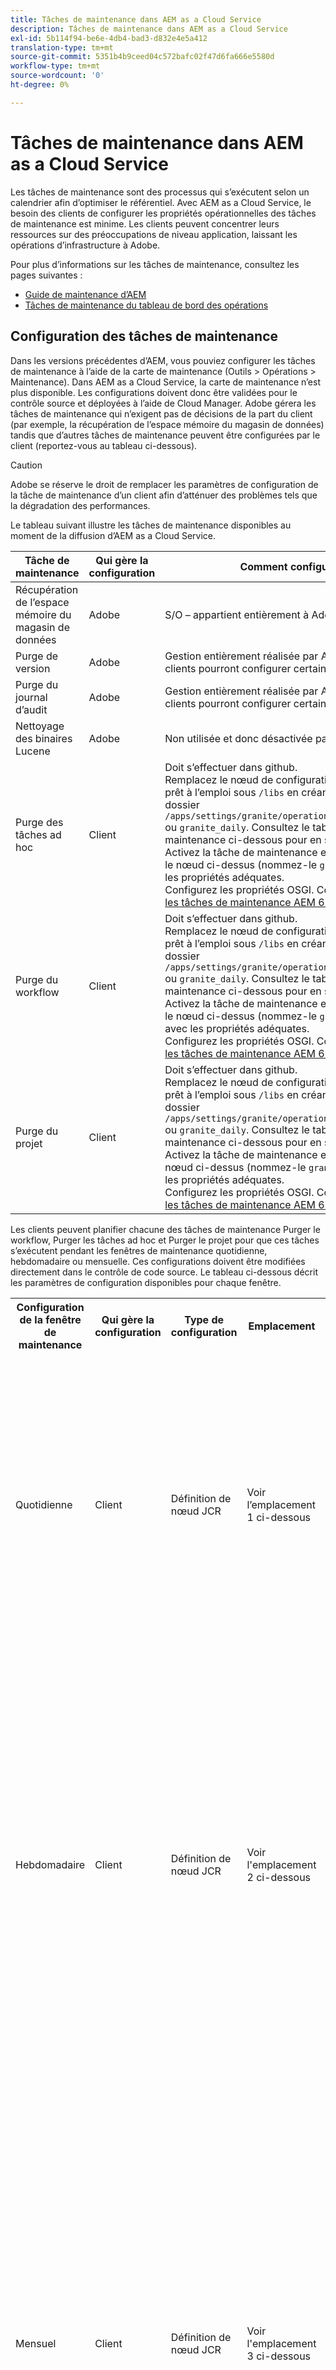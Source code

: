 ```yaml
---
title: Tâches de maintenance dans AEM as a Cloud Service
description: Tâches de maintenance dans AEM as a Cloud Service
exl-id: 5b114f94-be6e-4db4-bad3-d832e4e5a412
translation-type: tm+mt
source-git-commit: 5351b4b9ceed04c572bafc02f47d6fa666e5580d
workflow-type: tm+mt
source-wordcount: '0'
ht-degree: 0%

---
```


# Tâches de maintenance dans AEM as a Cloud Service

Les tâches de maintenance sont des processus qui s’exécutent selon un calendrier afin d’optimiser le référentiel. Avec AEM as a Cloud Service, le besoin des clients de configurer les propriétés opérationnelles des tâches de maintenance est minime. Les clients peuvent concentrer leurs ressources sur des préoccupations de niveau application, laissant les opérations d’infrastructure à Adobe.

Pour plus d’informations sur les tâches de maintenance, consultez les pages suivantes :

* [Guide de maintenance d’AEM](https://helpx.adobe.com/fr/experience-manager/kb/AEM6-Maintenance-Guide.html)
* [Tâches de maintenance du tableau de bord des opérations](https://helpx.adobe.com/fr/experience-manager/6-5/sites/administering/using/operations-dashboard.html#AutomatedMaintenanceTasks)

## Configuration des tâches de maintenance

Dans les versions précédentes d’AEM, vous pouviez configurer les tâches de maintenance à l’aide de la carte de maintenance (Outils > Opérations > Maintenance). Dans AEM as a Cloud Service, la carte de maintenance n’est plus disponible. Les configurations doivent donc être validées pour le contrôle source et déployées à l’aide de Cloud Manager. Adobe gérera les tâches de maintenance qui n’exigent pas de décisions de la part du client (par exemple, la récupération de l’espace mémoire du magasin de données) tandis que d’autres tâches de maintenance peuvent être configurées par le client (reportez-vous au tableau ci-dessous).

>[!CAUTION]
>
>Adobe se réserve le droit de remplacer les paramètres de configuration de la tâche de maintenance d’un client afin d’atténuer des problèmes tels que la dégradation des performances.

Le tableau suivant illustre les tâches de maintenance disponibles au moment de la diffusion d’AEM as a Cloud Service.

| Tâche de maintenance | Qui gère la configuration | Comment configurer (facultatif) |
|---|---|---|
| Récupération de l’espace mémoire du magasin de données | Adobe | S/O – appartient entièrement à Adobe. |
| Purge de version | Adobe | Gestion entièrement réalisée par Adobe, mais à l’avenir, les clients pourront configurer certains paramètres. |
| Purge du journal d’audit | Adobe | Gestion entièrement réalisée par Adobe, mais à l’avenir, les clients pourront configurer certains paramètres. |
| Nettoyage des binaires Lucene | Adobe | Non utilisée et donc désactivée par Adobe. |
| Purge des tâches ad hoc | Client | Doit s’effectuer dans github. <br> Remplacez le nœud de configuration de fenêtre de maintenance prêt à l’emploi sous `/libs` en créant des propriétés sous le dossier `/apps/settings/granite/operations/maintenance/granite_weekly` ou `granite_daily`. Consultez le tableau de fenêtre de maintenance ci-dessous pour en savoir plus sur la configuration. <br> Activez la tâche de maintenance en ajoutant un autre nœud sous le nœud ci-dessus (nommez-le `granite_TaskPurgeTask`) avec les propriétés adéquates. <br> Configurez les propriétés OSGI. Consultez la [documentation sur les tâches de maintenance AEM 6.5](https://helpx.adobe.com/experience-manager/kb/AEM6-Maintenance-Guide.html) |
| Purge du workflow | Client | Doit s’effectuer dans github. <br> Remplacez le nœud de configuration de fenêtre de maintenance prêt à l’emploi sous `/libs` en créant des propriétés sous le dossier `/apps/settings/granite/operations/maintenance/granite_weekly` ou `granite_daily`. Consultez le tableau de fenêtre de maintenance ci-dessous pour en savoir plus sur la configuration. <br> Activez la tâche de maintenance en ajoutant un autre nœud sous le nœud ci-dessus (nommez-le `granite_WorkflowPurgeTask`) avec les propriétés adéquates. <br> Configurez les propriétés OSGI. Consultez la [documentation sur les tâches de maintenance AEM 6.5](https://helpx.adobe.com/experience-manager/kb/AEM6-Maintenance-Guide.html) |
| Purge du projet | Client | Doit s’effectuer dans github. <br> Remplacez le nœud de configuration de fenêtre de maintenance prêt à l’emploi sous `/libs` en créant des propriétés sous le dossier `/apps/settings/granite/operations/maintenance/granite_weekly` ou `granite_daily`. Consultez le tableau de fenêtre de maintenance ci-dessous pour en savoir plus sur la configuration. <br> Activez la tâche de maintenance en ajoutant un nœud sous le nœud ci-dessus (nommez-le `granite_ProjectPurgeTask`) avec les propriétés adéquates. <br> Configurez les propriétés OSGI. Consultez la [documentation sur les tâches de maintenance AEM 6.5](https://helpx.adobe.com/experience-manager/kb/AEM6-Maintenance-Guide.html) |

Les clients peuvent planifier chacune des tâches de maintenance Purger le workflow, Purger les tâches ad hoc et Purger le projet pour que ces tâches s’exécutent pendant les fenêtres de maintenance quotidienne, hebdomadaire ou mensuelle. Ces configurations doivent être modifiées directement dans le contrôle de code source. Le tableau ci-dessous décrit les paramètres de configuration disponibles pour chaque fenêtre.

<table>
 <tbody>
  <tr>
    <th>Configuration de la fenêtre de maintenance</th>
    <th>Qui gère la configuration</th>
    <th>Type de configuration</th>
    <th>Emplacement</th>
    <th>Exemple</th>
    <th>Paramètres</th>
  </tr>
  <tr>
    <td>Quotidienne</td>
    <td>Client</td>
    <td>Définition de nœud JCR</td>
    <td>Voir l’emplacement 1 ci-dessous</td>
    <td>Voir l’exemple de code 1 ci-dessous</td>
  <td><p><strong>windowSchedule= quotidien</strong></p> (cette valeur ne doit pas être modifiée)
  <p><strong></strong>windowStartTime = HH:MM dans un format horaire de 24 heures. Définit à quel moment les tâches de maintenance associées à la fenêtre de maintenance quotidienne doivent commencer à s’exécuter.</p>
  <p><strong></strong>windowEndTime = HH:MM dans un format horaire de 24 heures. Définit à quel moment les tâches de maintenance associées à la fenêtre de maintenance quotidienne doivent arrêter de s’exécuter si elles ne sont pas déjà terminées.</p>
  </td> 
  </tr>
  <tr>
    <td>Hebdomadaire</td>
    <td>Client</td>
    <td>Définition de nœud JCR</td>
    <td>Voir l'emplacement 2 ci-dessous</td>
    <td>Voir l’exemple de code 2 ci-dessous</td>
    <td>
    <strong>windowSchedule= hebdomadaire</strong>  (cette valeur ne doit pas être modifiée) 
    <strong>windowStartTime= HH:</strong> MMen utilisant comme horloge 24 heures. Définit à quel moment les tâches de maintenance associées à la fenêtre de maintenance hebdomadaire doivent commencer à s’exécuter.
    <strong></strong>windowEndTime = HH:MM dans un format horaire de 24 heures. Définit à quel moment les tâches de maintenance associées à la fenêtre de maintenance hebdomadaire doivent arrêter de s’exécuter si elles ne sont pas déjà terminées.
    <strong>windowScheduleWeekdays= Tableau de 2 valeurs comprises entre 1 et 7 (ex. [5,5])</strong> La première valeur du tableau est le jour de début où la tâche est planifiée et la seconde est le jour de fin où la tâche serait arrêtée. L’heure exacte du début et de la fin est régie par les paramètres windowStartTime et windowEndTime, respectivement.
    </td> 
  </tr>
  <tr>
    <td>Mensuel</td>
    <td>Client</td>
    <td>Définition de nœud JCR</td>
    <td>Voir l'emplacement 3 ci-dessous</td>
    <td>Voir l’exemple de code 3 ci-dessous</td>
    <td>
    <strong>windowSchedule= daily</strong>  (cette valeur ne doit pas être modifiée) 
    <strong>windowStartTime= HH:</strong> MMen utilisant comme horloge de 24 heures. Définit à quel moment les tâches de maintenance associées à la fenêtre de maintenance mensuelle doivent commencer à s’exécuter.
    <strong></strong>windowEndTime = HH:MM dans un format horaire de 24 heures. Définit à quel moment les tâches de maintenance associées à la fenêtre de maintenance mensuelle doivent arrêter de s’exécuter si elles ne sont pas déjà terminées.
    <strong>windowScheduleWeekdays = Tableau de 2 valeurs comprises entre 1 et 7 (ex. [5,5])</strong> La première valeur du tableau est le jour de début où la tâche est planifiée et la seconde est le jour de fin où la tâche serait arrêtée. L’heure exacte du début et de la fin est régie par les paramètres windowStartTime et windowEndTime, respectivement.
    <strong>windowFirstLastStartDay= 0/1</strong> 0 pour planifier la première semaine du mois ou 1 pour planifier la dernière semaine du mois. En l’absence de valeur, les tâches sont planifiées chaque jour, comme régi par le paramètre windowScheduleWeekdays tous les mois.
    </td> 
    </tr>
    </tbody>
</table>

Emplacements:

1. /apps/settings/granite/operations/maintenance/granite_daily
2. /apps/settings/granite/operations/maintenance/granite_weekly
3. /apps/settings/granite/operations/maintenance/granite_mensuel

Exemples de code :

Exemple de code 1

```xml
<?xml version="1.0" encoding="UTF-8"?>
<jcr:root xmlns:sling="http://sling.apache.org/jcr/sling/1.0" 
  xmlns:jcr="http://www.jcp.org/jcr/1.0" 
  jcr:primaryType="sling:Folder"
  sling:configCollectionInherit="true"
  sling:configPropertyInherit="true"
  windowSchedule="daily"
  windowStartTime="03:00"
  windowEndTime="05:00"
 />
```

Exemple de code 2

```xml
<?xml version="1.0" encoding="UTF-8"?>
<jcr:root xmlns:sling="http://sling.apache.org/jcr/sling/1.0" 
   xmlns:jcr="http://www.jcp.org/jcr/1.0"
   jcr:primaryType="sling:Folder"
   sling:configCollectionInherit="true"
   sling:configPropertyInherit="true"
   windowEndTime="15:30"
   windowSchedule="weekly"
   windowScheduleWeekdays="[5,5]"
   windowStartTime="14:30"/>
```

Exemple de code 3

```xml
<?xml version="1.0" encoding="UTF-8"?>
<jcr:root xmlns:sling="http://sling.apache.org/jcr/sling/1.0" 
   xmlns:jcr="http://www.jcp.org/jcr/1.0"
   jcr:primaryType="sling:Folder"
   sling:configCollectionInherit="true"
   sling:configPropertyInherit="true"
   windowEndTime="15:30"
   windowSchedule="monthly"
   windowFirstLastStartDay=0
   windowScheduleWeekdays="[5,5]"
   windowStartTime="14:30"/>
```
